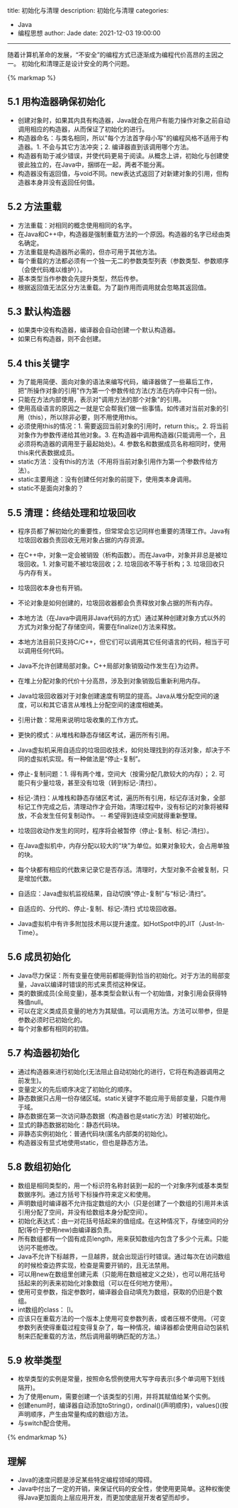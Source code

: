title: 初始化与清理
description: 初始化与清理
categories: 
  - Java
  - 编程思想
author: Jade
date: 2021-12-03 19:00:00
---

随着计算机革命的发展，“不安全”的编程方式已逐渐成为编程代价高昂的主因之一。
初始化和清理正是设计安全的两个问题。

{% markmap %}

## 5.1 用构造器确保初始化
- 创建对象时，如果其内具有构造器，Java就会在用户有能力操作对象之前自动调用相应的构造器，从而保证了初始化的进行。
- 构造器命名：与类名相同，所以"每个方法首字母小写"的编程风格不适用于构造器。1. 不会与其它方法冲突；2. 编译器直到该调用哪个方法。
- 构造器有助于减少错误，并使代码更易于阅读。从概念上讲，初始化与创建使彼此独立的，在Java中，捆绑在一起，两者不能分离。
- 构造器没有返回值，与void不同。new表达式返回了对新建对象的引用，但构造器本身并没有返回任何值。

## 5.2 方法重载
- 方法重载：对相同的概念使用相同的名字。
- 在Java和C++中，构造器是强制重载方法的一个原因。构造器的名字已经由类名确定。
- 方法重载是构造器所必需的，但亦可用于其他方法。
- 每个重载的方法都必须有一个独一无二的参数类型列表（参数类型、参数顺序（会使代码难以维护））。
- 基本类型当作参数会先提升类型，然后传参。
- 根据返回值无法区分方法重载。为了副作用而调用就会忽略其返回值。

## 5.3 默认构造器
- 如果类中没有构造器，编译器会自动创建一个默认构造器。
- 如果已有构造器，则不会创建。

## 5.4 this关键字
- 为了能用简便、面向对象的语法来编写代码，编译器做了一些幕后工作，把"所操作对象的引用"作为第一个参数传给方法(方法在内存中只有一份)。
- 只能在方法内部使用，表示对"调用方法的那个对象"的引用。
- 使用高级语言的原因之一就是它会帮我们做一些事情。如传递对当前对象的引用（this），所以除非必要，则不用使用this。
- 必须使用this的情况：1. 需要返回当前对象的引用时，return this;。2. 将当前对象作为参数传递给其他对象。3. 在构造器中调用构造器(只能调用一个，且必须将构造器的调用至于最起始处)。4. 参数名和数据成员名称相同时，使用this来代表数据成员。
- static方法：没有this的方法（不用将当前对象引用作为第一个参数传给方法）。
- static主要用途：没有创建任何对象的前提下，使用类本身调用。
- static不是面向对象的？

## 5.5 清理：终结处理和垃圾回收
- 程序员都了解初始化的重要性，但常常会忘记同样也重要的清理工作。Java有垃圾回收器负责回收无用对象占据的内存资源。
- 在C++中，对象一定会被销毁（析构函数）。而在Java中，对象并非总是被垃圾回收。1. 对象可能不被垃圾回收；2. 垃圾回收不等于析构；3. 垃圾回收只与内存有关。
- 垃圾回收本身也有开销。
- 不论对象是如何创建的，垃圾回收器都会负责释放对象占据的所有内存。
- 本地方法（在Java中调用非Java代码的方式）通过某种创建对象方式以外的方式为对象分配了存储空间，需要在finalize()方法来释放。
- 本地方法目前只支持C/C++，但它们可以调用其它任何语言的代码，相当于可以调用任何代码。
- Java不允许创建局部对象。C++局部对象销毁动作发生在}为边界。

- 在堆上分配对象的代价十分高昂，涉及到对象销毁后重新利用内存。
- Java垃圾回收器对于对象创建速度有明显的提高。Java从堆分配空间的速度，可以和其它语言从堆栈上分配空间的速度相媲美。
- 引用计数：常用来说明垃圾收集的工作方式。
- 更快的模式：从堆栈和静态存储区考试，遍历所有引用。
- Java虚拟机采用自适应的垃圾回收技术，如何处理找到的存活对象，却决于不同的虚拟机实现。有一种做法是“停止-复制”。
- 停止-复制问题：1. 得有两个堆，空间大（按需分配几款较大的内存）； 2. 可能只有少量垃圾，甚至没有垃圾（转到标记-清扫）。
- 标记-清扫：从堆栈和静态存储区考试，遍历所有引用，标记存活对象，全部标记工作完成之后，清理动作才会开始，清理过程中，没有标记的对象将被释放，不会发生任何复制动作。 -- 希望得到连续空间就得重新整理。
- 垃圾回收动作发生的同时，程序将会被暂停（停止-复制、标记-清扫）。
- 在Java虚拟机中，内存分配以较大的“块”为单位。如果对象较大，会占用单独的块。
- 每个块都有相应的代数来记录它是否存活。清理时，大型对象不会被复制，只是增加代数。
- 自适应：Java虚拟机监视结果，自动切换“停止-复制”与“标记-清扫”。
- 自适应的、分代的、停止-复制、标记-清扫 式垃圾回收器。
- Java虚拟机中有许多附加技术用以提升速度。如HotSpot中的JIT（Just-In-Time）。

## 5.6 成员初始化
- Java尽力保证：所有变量在使用前都能得到恰当的初始化。对于方法的局部变量，Java以编译时错误的形式来贯彻这种保证。
- 类的数据成员(全局变量)，基本类型会默认有一个初始值，对象引用会获得特殊值null。
- 可以在定义类成员变量的地方为其赋值。可以调用方法。方法可以带参，但是参数必须时已初始化的。
- 每个对象都有相同的初值。

## 5.7 构造器初始化
- 通过构造器来进行初始化(无法阻止自动初始化的进行，它将在构造器调用之前发生)。
- 变量定义的先后顺序决定了初始化的顺序。
- 静态数据只占用一份存储区域。static关键字不能应用于局部变量，只能作用于域。
- 静态数据在第一次访问静态数据（构造器也是static方法）时被初始化。
- 显式的静态数据初始化：静态代码块。
- 非静态实例初始化：普通代码块(匿名内部类的初始化)。
- 构造器没有显式地使用static，但也是静态方法。

## 5.8 数组初始化
- 数组是相同类型的，用一个标识符名称封装到一起的一个对象序列或基本类型数据序列。通过方括号下标操作符来定义和使用。
- 声明数组时编译器不允许指定数组的大小（只是创建了一个数组的引用并未该引用分配了空间，并没有给数组本身分配空间）。
- 初始化表达式：由一对花括号括起来的值组成。在这种情况下，存储空间的分配(等价于使用new)由编译器负责。
- 所有数组都有一个固有成员length，用来获知数组内包含了多少个元素。只能访问不能修改。
- Java不允许下标越界，一旦越界，就会出现运行时错误。通过每次在访问数组的时候检查边界实现，检查是需要开销的，且无法禁用。
- 可以用new在数组里创建元素（只能用在数组被定义之处），也可以用花括号括起来的列表来初始化对象数组（可以在任何地方使用）。
- 使用可变参数，指定参数时，编译器会自动填充为数组，获取的仍旧是个数组。
- int数组的class： [I。
- 应该只在重载方法的一个版本上使用可变参数列表，或者压根不使用。（可变参数列表使得重载过程变得复杂了，每一种情况，编译器都会使用自动包装机制来匹配重载的方法，然后调用最明确匹配的方法。）

## 5.9 枚举类型
- 枚举类型的实例是常量，按照命名惯例使用大写字母表示(多个单词用下划线隔开)。
- 为了使用enum，需要创建一个该类型的引用，并将其赋值给某个实例。
- 创建enum时，编译器自动添加toString()，ordinal()(声明顺序)，values()(按声明顺序，产生由常量构成的数组)方法。
- 与switch配合使用。

{% endmarkmap %}

## 理解
- Java的速度问题是涉足某些特定编程领域的障碍。
- Java中付出了一定的开销，来保证代码的安全性，使使用更简单。这种权衡使得Java更加面向上层应用开发，而更加使底层开发者望而却步。
